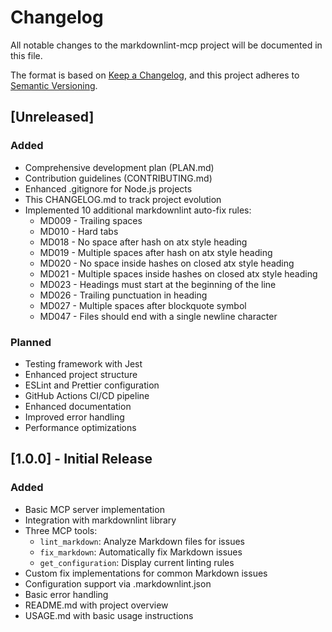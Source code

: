 # Changelog

All notable changes to the markdownlint-mcp project will be documented in this file.

The format is based on [Keep a Changelog](https://keepachangelog.com/en/1.0.0/),
and this project adheres to [Semantic Versioning](https://semver.org/spec/v2.0.0.html).

## [Unreleased]

### Added
- Comprehensive development plan (PLAN.md)
- Contribution guidelines (CONTRIBUTING.md)
- Enhanced .gitignore for Node.js projects
- This CHANGELOG.md to track project evolution
- Implemented 10 additional markdownlint auto-fix rules:
  - MD009 - Trailing spaces
  - MD010 - Hard tabs
  - MD018 - No space after hash on atx style heading
  - MD019 - Multiple spaces after hash on atx style heading
  - MD020 - No space inside hashes on closed atx style heading
  - MD021 - Multiple spaces inside hashes on closed atx style heading
  - MD023 - Headings must start at the beginning of the line
  - MD026 - Trailing punctuation in heading
  - MD027 - Multiple spaces after blockquote symbol
  - MD047 - Files should end with a single newline character

### Planned
- Testing framework with Jest
- Enhanced project structure
- ESLint and Prettier configuration
- GitHub Actions CI/CD pipeline
- Enhanced documentation
- Improved error handling
- Performance optimizations

## [1.0.0] - Initial Release

### Added
- Basic MCP server implementation
- Integration with markdownlint library
- Three MCP tools:
  - `lint_markdown`: Analyze Markdown files for issues
  - `fix_markdown`: Automatically fix Markdown issues
  - `get_configuration`: Display current linting rules
- Custom fix implementations for common Markdown issues
- Configuration support via .markdownlint.json
- Basic error handling
- README.md with project overview
- USAGE.md with basic usage instructions
